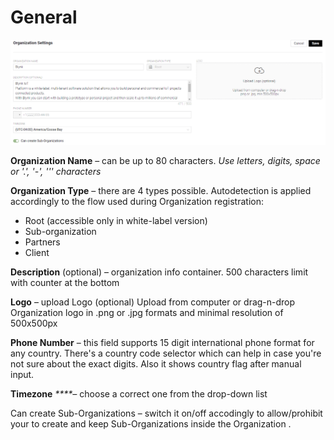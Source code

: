 # General



![](../../../../.gitbook/assets/org_settings.png)

**Organization Name** – can be up to 80 characters. _Use letters, digits, space or '.', '-', ''' characters_

**Organization Type** – there are 4 types possible. Autodetection is applied accordingly to the flow used during Organization registration:

* Root \(accessible only in white-label version\)
* Sub-organization
* Partners
* Client

**Description** \(optional\) – organization info container. 500 characters limit with counter at the bottom

**Logo** – upload Logo \(optional\) Upload from computer or drag-n-drop Organization logo in .png or .jpg formats and minimal resolution of 500x500px

**Phone Number** – this field supports 15 digit international phone format for any country. There's a country code selector which can help in case you're not sure about the exact digits. Also it shows country flag after manual input.

**Timezone** _****–_ choose a correct one from the drop-down list 

Сan create Sub-Organizations – switch it on/off accodingly to allow/prohibit your to create and keep Sub-Organizations inside the Organization .


